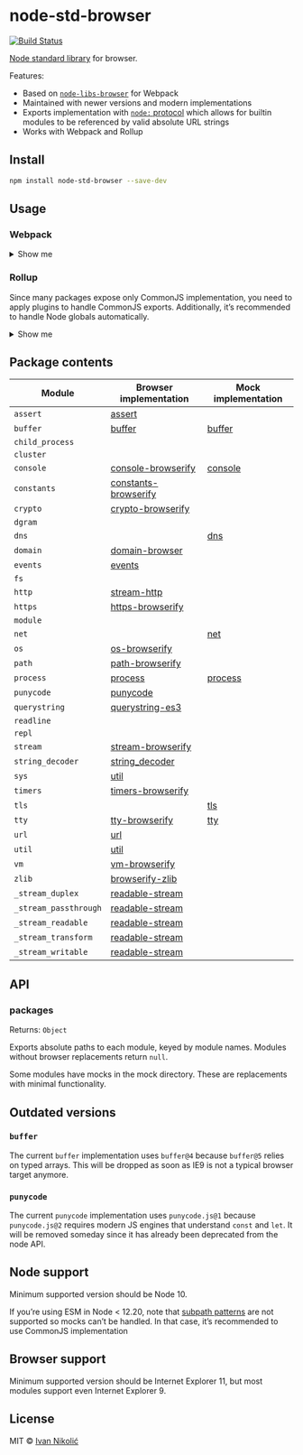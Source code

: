 # node-std-browser

[![Build Status][ci-img]][ci]

[Node standard library](https://nodejs.org/docs/latest/api/) for browser.

Features:

-   Based on [`node-libs-browser`](https://github.com/webpack/node-libs-browser)
    for Webpack
-   Maintained with newer versions and modern implementations
-   Exports implementation with
    [`node:` protocol](https://nodejs.org/api/esm.html#esm_node_imports) which
    allows for builtin modules to be referenced by valid absolute URL strings
-   Works with Webpack and Rollup

## Install

```sh
npm install node-std-browser --save-dev
```

## Usage

### Webpack

<details>
	
<summary>Show me</summary>

```js
// webpack.config.js
const { default: stdBrowser } = require('node-std-browser');

module.exports = {
	// ...
	resolve: {
		alias: stdBrowser
	}
};
```

Some packages such as expose ESM file through `.mjs` extension. Additional
Webpack configuration could be needed to properly handle those packages.

For example, to make `native-url` use ESM version of `native-querystring`, apply
following configuration:

```js
// webpack.config.js

module.exports = {
	// ...
	module: {
		rules: [
			{
				type: 'javascript/auto',
				test: /\.mjs$/,
				include: /node_modules\/native-url/,
				resolve: {
					mainFields: ['module']
				}
			}
		];
	}
}
```

</details>

### Rollup

Since many packages expose only CommonJS implementation, you need to apply
plugins to handle CommonJS exports. Additionally, it’s recommended to handle
Node globals automatically.

<details>
	
<summary>Show me</summary>

```js
// rollup.config.js
const { default: stdBrowser } = require('node-std-browser');
const alias = require('@rollup/plugin-alias');
const commonjs = require('@rollup/plugin-commonjs');
const globals = require('rollup-plugin-node-globals');

module.exports = {
	// ...
	plugins: [
		alias({
			entries: stdBrowser
		}),
		commonjs(),
		globals()
	]
};
```

</details>

## Package contents

| Module                | Browser implementation                                                       | Mock implementation        |
| --------------------- | ---------------------------------------------------------------------------- | -------------------------- |
| `assert`              | [assert](https://github.com/browserify/commonjs-assert)                      |                            |
| `buffer`              | [buffer](https://github.com/feross/buffer)                                   | [buffer](mock/buffer.js)   |
| `child_process`       |                                                                              |                            |
| `cluster`             |                                                                              |                            |
| `console`             | [console-browserify](https://github.com/browserify/console-browserify)       | [console](mock/console.js) |
| `constants`           | [constants-browserify](https://github.com/juliangruber/constants-browserify) |                            |
| `crypto`              | [crypto-browserify](https://github.com/crypto-browserify/crypto-browserify)  |                            |
| `dgram`               |                                                                              |                            |
| `dns`                 |                                                                              | [dns](mock/dns.js)         |
| `domain`              | [domain-browser](https://github.com/bevry/domain-browser)                    |                            |
| `events`              | [events](https://github.com/browserify/events)                               |                            |
| `fs`                  |                                                                              |                            |
| `http`                | [stream-http](https://github.com/jhiesey/stream-http)                        |                            |
| `https`               | [https-browserify](https://github.com/substack/https-browserify)             |                            |
| `module`              |                                                                              |                            |
| `net`                 |                                                                              | [net](mock/net.js)         |
| `os`                  | [os-browserify](https://github.com/CoderPuppy/os-browserify)                 |                            |
| `path`                | [path-browserify](https://github.com/browserify/path-browserify)             |                            |
| `process`             | [process](https://github.com/defunctzombie/node-process)                     | [process](mock/process.js) |
| `punycode`            | [punycode](https://github.com/bestiejs/punycode.js)                          |                            |
| `querystring`         | [querystring-es3](https://github.com/mike-spainhower/querystring)            |                            |
| `readline`            |                                                                              |                            |
| `repl`                |                                                                              |                            |
| `stream`              | [stream-browserify](https://github.com/browserify/stream-browserify)         |                            |
| `string_decoder`      | [string_decoder](https://github.com/nodejs/string_decoder)                   |                            |
| `sys`                 | [util](https://github.com/browserify/node-util)                              |                            |
| `timers`              | [timers-browserify](https://github.com/browserify/timers-browserify)         |                            |
| `tls`                 |                                                                              | [tls](mock/tls.js)         |
| `tty`                 | [tty-browserify](https://github.com/browserify/tty-browserify)               | [tty](mock/tty.js)         |
| `url`                 | [url](https://github.com/defunctzombie/node-url)                             |                            |
| `util`                | [util](https://github.com/browserify/node-util)                              |                            |
| `vm`                  | [vm-browserify](https://github.com/browserify/vm-browserify)                 |                            |
| `zlib`                | [browserify-zlib](https://github.com/browserify/browserify-zlib)             |                            |
| `_stream_duplex`      | [readable-stream](https://github.com/nodejs/readable-stream)                 |                            |
| `_stream_passthrough` | [readable-stream](https://github.com/nodejs/readable-stream)                 |                            |
| `_stream_readable`    | [readable-stream](https://github.com/nodejs/readable-stream)                 |                            |
| `_stream_transform`   | [readable-stream](https://github.com/nodejs/readable-stream)                 |                            |
| `_stream_writable`    | [readable-stream](https://github.com/nodejs/readable-stream)                 |                            |

## API

### packages

Returns: `Object`

Exports absolute paths to each module, keyed by module names. Modules without
browser replacements return `null`.

Some modules have mocks in the mock directory. These are replacements with
minimal functionality.

## Outdated versions

### `buffer`

The current `buffer` implementation uses `buffer@4` because `buffer@5` relies on
typed arrays. This will be dropped as soon as IE9 is not a typical browser
target anymore.

### `punycode`

The current `punycode` implementation uses `punycode.js@1` because
`punycode.js@2` requires modern JS engines that understand `const` and `let`. It
will be removed someday since it has already been deprecated from the node API.

## Node support

Minimum supported version should be Node 10.

If you’re using ESM in Node < 12.20, note that
[subpath patterns](https://nodejs.org/api/packages.html#packages_subpath_patterns)
are not supported so mocks can’t be handled. In that case, it’s recommended to
use CommonJS implementation

## Browser support

Minimum supported version should be Internet Explorer 11, but most modules
support even Internet Explorer 9.

## License

MIT © [Ivan Nikolić](http://ivannikolic.com)

<!-- prettier-ignore-start -->

[ci]: https://travis-ci.com/niksy/node-std-browser
[ci-img]: https://travis-ci.com/niksy/node-std-browser.svg?branch=master

<!-- prettier-ignore-end -->
